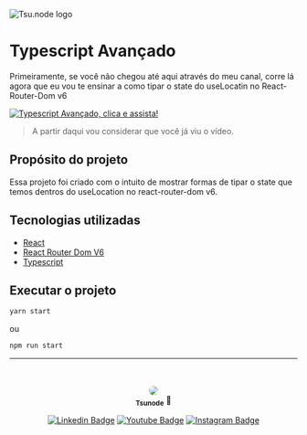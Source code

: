 ![Tsu.node logo](https://media-exp1.licdn.com/dms/image/C4D16AQFYrvk5wCNcdQ/profile-displaybackgroundimage-shrink_350_1400/0/1649038602627?e=1667433600&v=beta&t=TEwsItdKA0pbvjnwgS7R2U8lcNgwYnP2a9jEZxUXMFg)

# Typescript Avançado

Primeiramente, se você não chegou até aqui através do meu canal, corre lá agora que eu vou te ensinar a como tipar o state do useLocatin no React-Router-Dom v6

[![Typescript Avançado, clica e assista!](https://img.youtube.com/vi/brjwSMvwINw/0.jpg)](https://www.youtube.com/watch?v=brjwSMvwINw)

> A partir daqui vou considerar que você já viu o vídeo.

## Propósito do projeto

Essa projeto foi criado com o intuito de mostrar formas de tipar o state que temos dentros do useLocation no react-router-dom v6.

## Tecnologias utilizadas

- [React](https://pt-br.reactjs.org/)
- [React Router Dom V6](https://reactrouter.com/en/main)
- [Typescript](https://www.typescriptlang.org/)


## Executar o projeto

```cmd
yarn start
```

ou

```cmd
npm run start
```

---

<br>
<br>

<div align="center">
  <img style="border-radius: 50%;" src="https://avatars.githubusercontent.com/u/50559381?s=100"/>
  <br />
  <sub><b>Tsunode</b></sub> 🚀

</div>

<div align="center">

[![Linkedin Badge](https://img.shields.io/badge/-tsunode-blue?style=flat-square&logo=Linkedin&logoColor=white&link=https://www.linkedin.com/in/tsunode/)](https://www.linkedin.com/in/tsunode/)
[![Youtube Badge](https://img.shields.io/badge/-tsunode-red?style=flat-square&logo=youtube&logoColor=white&link=https://www.linkedin.com/in/tsunode/)](https://www.youtube.com/c/tsunode)
[![Instagram Badge](https://img.shields.io/badge/-tsu.node-purple?style=flat-square&logo=instagram&logoColor=white&link=https://www.linkedin.com/in/tsunode/)](https://www.instagram.com/tsu.node/)

</div>
